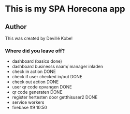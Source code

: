 # This is my SPA Horecona app

## Author
This was created by Devillé Kobe!

### Where did you leave off?
- dashboard (basics done) 
- dashboard businesss naam/ manager inladen
- check in action DONE
- check if user checked in/out DONE
- check out action DONE
- user qr code opvangen DONE
- qr code generaten DONE
- register hertesten door getthisuser2 DONE
- service workers
- firebase #9 10:50